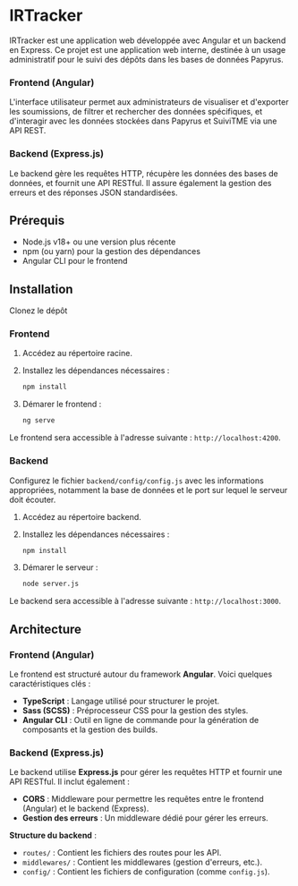# IRTracker
IRTracker est une application web développée avec Angular et un backend en Express.
Ce projet est une application web interne, destinée à un usage administratif pour le suivi des dépôts dans les bases de données Papyrus.

### Frontend (Angular)

L'interface utilisateur permet aux administrateurs de visualiser et d'exporter les soumissions, de filtrer et rechercher des données spécifiques, et d'interagir avec les données stockées dans Papyrus et SuiviTME via une API REST.

### Backend (Express.js)

Le backend gère les requêtes HTTP, récupère les données des bases de données, et fournit une API RESTful. Il assure également la gestion des erreurs et des réponses JSON standardisées.


## Prérequis

- Node.js v18+ ou une version plus récente
- npm (ou yarn) pour la gestion des dépendances
- Angular CLI pour le frontend

## Installation

Clonez le dépôt

### Frontend

1. Accédez au répertoire racine.

2. Installez les dépendances nécessaires :

   ```bash
   npm install
   ```
3. Démarer le frontend :

   ```bash
   ng serve
   ```
Le frontend sera accessible à l'adresse suivante : `http://localhost:4200`.

### Backend

Configurez le fichier `backend/config/config.js` avec les informations appropriées, notamment la base de données et le port sur lequel le serveur doit écouter.

1. Accédez au répertoire backend.

2. Installez les dépendances nécessaires :

   ```bash
   npm install
   ```
3. Démarer le serveur :

   ```bash
   node server.js
   ```
Le backend sera accessible à l'adresse suivante : `http://localhost:3000`.

## Architecture

### Frontend (Angular)

Le frontend est structuré autour du framework **Angular**. Voici quelques caractéristiques clés :

- **TypeScript** : Langage utilisé pour structurer le projet.
- **Sass (SCSS)** : Préprocesseur CSS pour la gestion des styles.
- **Angular CLI** : Outil en ligne de commande pour la génération de composants et la gestion des builds.

### Backend (Express.js)

Le backend utilise **Express.js** pour gérer les requêtes HTTP et fournir une API RESTful. Il inclut également :

- **CORS** : Middleware pour permettre les requêtes entre le frontend (Angular) et le backend (Express).
- **Gestion des erreurs** : Un middleware dédié pour gérer les erreurs.

**Structure du backend** :
- `routes/` : Contient les fichiers des routes pour les API.
- `middlewares/` : Contient les middlewares (gestion d'erreurs, etc.).
- `config/` : Contient les fichiers de configuration (comme `config.js`).
